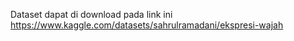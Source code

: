 Dataset dapat di download pada link ini https://www.kaggle.com/datasets/sahrulramadani/ekspresi-wajah
